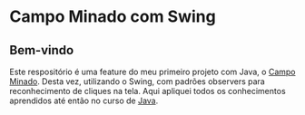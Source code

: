 # Campo Minado com Swing
## Bem-vindo
Este respositório é uma feature do meu primeiro projeto com Java, o [Campo Minado](https://github.com/CarlosESoler/Campo-Minado). Desta vez, utilizando o Swing, com padrões observers para reconhecimento de cliques na tela.
Aqui apliquei todos os conhecimentos aprendidos até então no curso de [Java](https://www.udemy.com/course/fundamentos-de-programacao-com-java/).
